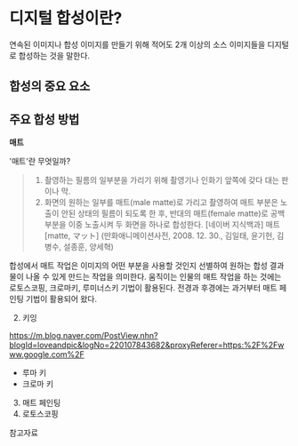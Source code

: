 # 디지털 합성이란?
연속된 이미지나 합성 이미지를 만들기 위해 적어도 2개 이상의 소스 이미지들을 디지털로 합성하는 것을 말한다. 

## 합성의 중요 요소 


## 주요 합성 방법

**매트**

'매트'란 무엇일까?
>1. 촬영하는 필름의 일부분을 가리기 위해 촬영기나 인화기 앞쪽에 갖다 대는 판이나 막.
>2. 화면의 원하는 일부를 매트(male matte)로 가리고 촬영하여 매트 부분은 노출이 안된 상태의 필름이 되도록 한 후, 반대의 매트(female matte)로 공백 부분을 이중 노출시켜 두 화면을 하나로 합성한다.
>[네이버 지식백과] 매트 [matte, マット] (만화애니메이션사전, 2008. 12. 30., 김일태, 윤기헌, 김병수, 설종훈, 양세혁)

합성에서 매트 작업은  이미지의 어떤 부분을 사용할 것인지 선별하여 원하는 합성 결과물이 나올 수 있게 만드는 작업을 의미한다. 움직이는 인물의 매트 작업을 하는 것에는 로토스코핑, 크로마키, 루미너스키 기법이 활용된다. 전경과 후경에는 과거부터 매트 페인팅 기법이 활용되어 왔다.  


2. 키잉

https://m.blog.naver.com/PostView.nhn?blogId=loveandpic&logNo=220107843682&proxyReferer=https:%2F%2Fwww.google.com%2F
* 루마 키
* 크로마 키
3. 매트 페인팅 
4. 로토스코핑 


참고자료
